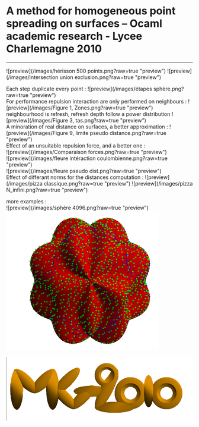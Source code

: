 A method for homogeneous point spreading on surfaces – Ocaml academic research - Lycee Charlemagne 2010
==============

*** ***

![preview](/images/hérisson 500 points.png?raw=true "preview")
![preview](/images/intersection union exclusion.png?raw=true "preview")  
 
Each step duplicate every point :
![preview](/images/étapes sphère.png?raw=true "preview")  
For performance repulsion interaction are only performed on neighbours : 
![preview](/images/Figure 1, Zones.png?raw=true "preview")  
neighbourhood is refresh, refresh depth follow a power distribution
![preview](/images/Figure 3, tas.png?raw=true "preview")  
A minoration of real distance on surfaces, a better approximation :
![preview](/images/Figure 9, limite pseudo distance.png?raw=true "preview")  
Effect of an unsuitable repulsion force, and a better one :  
![preview](/images/Comparaison forces.png?raw=true "preview")  
![preview](/images/fleure intéraction coulombienne.png?raw=true "preview")  
![preview](/images/fleure pseudo dist.png?raw=true "preview")  
Effect of differant norms for the distances computation  :
![preview](/images/pizza classique.png?raw=true "preview")
![preview](/images/pizza N_infini.png?raw=true "preview")  

more examples :  
![preview](/images/sphère 4096.png?raw=true "preview")
![preview](/images/rose.png?raw=true "preview")  

![preview](/images/MG2010.png?raw=true "preview")
